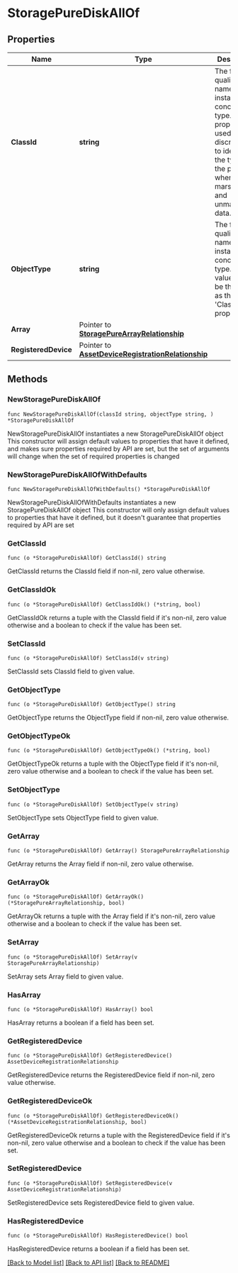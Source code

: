 # StoragePureDiskAllOf

## Properties

Name | Type | Description | Notes
------------ | ------------- | ------------- | -------------
**ClassId** | **string** | The fully-qualified name of the instantiated, concrete type. This property is used as a discriminator to identify the type of the payload when marshaling and unmarshaling data. | [default to "storage.PureDisk"]
**ObjectType** | **string** | The fully-qualified name of the instantiated, concrete type. The value should be the same as the &#39;ClassId&#39; property. | [default to "storage.PureDisk"]
**Array** | Pointer to [**StoragePureArrayRelationship**](StoragePureArrayRelationship.md) |  | [optional] 
**RegisteredDevice** | Pointer to [**AssetDeviceRegistrationRelationship**](AssetDeviceRegistrationRelationship.md) |  | [optional] 

## Methods

### NewStoragePureDiskAllOf

`func NewStoragePureDiskAllOf(classId string, objectType string, ) *StoragePureDiskAllOf`

NewStoragePureDiskAllOf instantiates a new StoragePureDiskAllOf object
This constructor will assign default values to properties that have it defined,
and makes sure properties required by API are set, but the set of arguments
will change when the set of required properties is changed

### NewStoragePureDiskAllOfWithDefaults

`func NewStoragePureDiskAllOfWithDefaults() *StoragePureDiskAllOf`

NewStoragePureDiskAllOfWithDefaults instantiates a new StoragePureDiskAllOf object
This constructor will only assign default values to properties that have it defined,
but it doesn't guarantee that properties required by API are set

### GetClassId

`func (o *StoragePureDiskAllOf) GetClassId() string`

GetClassId returns the ClassId field if non-nil, zero value otherwise.

### GetClassIdOk

`func (o *StoragePureDiskAllOf) GetClassIdOk() (*string, bool)`

GetClassIdOk returns a tuple with the ClassId field if it's non-nil, zero value otherwise
and a boolean to check if the value has been set.

### SetClassId

`func (o *StoragePureDiskAllOf) SetClassId(v string)`

SetClassId sets ClassId field to given value.


### GetObjectType

`func (o *StoragePureDiskAllOf) GetObjectType() string`

GetObjectType returns the ObjectType field if non-nil, zero value otherwise.

### GetObjectTypeOk

`func (o *StoragePureDiskAllOf) GetObjectTypeOk() (*string, bool)`

GetObjectTypeOk returns a tuple with the ObjectType field if it's non-nil, zero value otherwise
and a boolean to check if the value has been set.

### SetObjectType

`func (o *StoragePureDiskAllOf) SetObjectType(v string)`

SetObjectType sets ObjectType field to given value.


### GetArray

`func (o *StoragePureDiskAllOf) GetArray() StoragePureArrayRelationship`

GetArray returns the Array field if non-nil, zero value otherwise.

### GetArrayOk

`func (o *StoragePureDiskAllOf) GetArrayOk() (*StoragePureArrayRelationship, bool)`

GetArrayOk returns a tuple with the Array field if it's non-nil, zero value otherwise
and a boolean to check if the value has been set.

### SetArray

`func (o *StoragePureDiskAllOf) SetArray(v StoragePureArrayRelationship)`

SetArray sets Array field to given value.

### HasArray

`func (o *StoragePureDiskAllOf) HasArray() bool`

HasArray returns a boolean if a field has been set.

### GetRegisteredDevice

`func (o *StoragePureDiskAllOf) GetRegisteredDevice() AssetDeviceRegistrationRelationship`

GetRegisteredDevice returns the RegisteredDevice field if non-nil, zero value otherwise.

### GetRegisteredDeviceOk

`func (o *StoragePureDiskAllOf) GetRegisteredDeviceOk() (*AssetDeviceRegistrationRelationship, bool)`

GetRegisteredDeviceOk returns a tuple with the RegisteredDevice field if it's non-nil, zero value otherwise
and a boolean to check if the value has been set.

### SetRegisteredDevice

`func (o *StoragePureDiskAllOf) SetRegisteredDevice(v AssetDeviceRegistrationRelationship)`

SetRegisteredDevice sets RegisteredDevice field to given value.

### HasRegisteredDevice

`func (o *StoragePureDiskAllOf) HasRegisteredDevice() bool`

HasRegisteredDevice returns a boolean if a field has been set.


[[Back to Model list]](../README.md#documentation-for-models) [[Back to API list]](../README.md#documentation-for-api-endpoints) [[Back to README]](../README.md)


